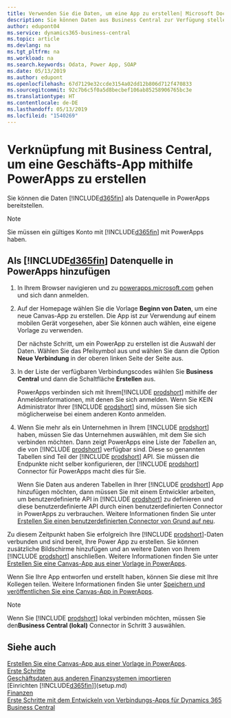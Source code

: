 ```yaml
---
title: Verwenden Sie die Daten, um eine App zu erstellen| Microsoft Docs
description: Sie können Daten aus Business Central zur Verfügung stellen und eine OData URL Ihrer Webdienste festlegen, um eine Geschäfts-App mithilfe PowerApps zu erstellen.
author: edupont04
ms.service: dynamics365-business-central
ms.topic: article
ms.devlang: na
ms.tgt_pltfrm: na
ms.workload: na
ms.search.keywords: Odata, Power App, SOAP
ms.date: 05/13/2019
ms.author: edupont
ms.openlocfilehash: 67d7129e32ccde3154a02dd12b806d712f470833
ms.sourcegitcommit: 92c7b6c5f0a5d8becbef106ab85258906765bc3e
ms.translationtype: HT
ms.contentlocale: de-DE
ms.lasthandoff: 05/13/2019
ms.locfileid: "1540269"
---
```

# <a name="connecting-to-your-business-central-data-to-build-a-business-app-using-powerapps"></a>Verknüpfung mit Business Central, um eine Geschäfts-App mithilfe PowerApps zu erstellen
Sie können die Daten [!INCLUDE[d365fin](includes/d365fin_md.md)] als Datenquelle in PowerApps bereitstellen.  

> [!NOTE]  
>   Sie müssen ein gültiges Konto mit [!INCLUDE[d365fin](includes/d365fin_md.md)] mit PowerApps haben.  

## <a name="to-add-included365finincludesd365finmdmd-as-a-data-source-in-powerapps"></a>Als [!INCLUDE[d365fin](includes/d365fin_md.md)] Datenquelle in PowerApps hinzufügen
1. In Ihrem Browser navigieren und zu [powerapps.microsoft.com](https://powerapps.microsoft.com/en-us/) gehen und sich dann anmelden.
2. Auf der Homepage wählen Sie die Vorlage **Beginn von Daten**, um eine neue Canvas-App zu erstellen. Die App ist zur Verwendung auf einem mobilen Gerät vorgesehen, aber Sie können auch wählen, eine eigene Vorlage zu verwenden.

    Der nächste Schritt, um ein PowerApp zu erstellen ist die Auswahl der Daten. Wählen Sie das Pfeilsymbol aus und wählen Sie dann die Option **Neue Verbindung** in der oberen linken Seite der Seite aus.
3. In der Liste der verfügbaren Verbindungscodes wählen Sie **Business Central** und dann die Schaltfläche **Erstellen** aus.

    PowerApps verbinden sich mit Ihrem[!INCLUDE [prodshort](includes/prodshort.md)] mithilfe der Anmeldeinformationen, mit denen Sie sich anmelden. Wenn Sie KEIN Administrator Ihrer [!INCLUDE [prodshort](includes/prodshort.md)] sind, müssen Sie sich möglicherweise bei einem anderen Konto anmelden.  

4. Wenn Sie mehr als ein Unternehmen in Ihrem [!INCLUDE [prodshort](includes/prodshort.md)] haben, müssen Sie das Unternehmen auswählen, mit dem Sie sich verbinden möchten. Dann zeigt PowerApps eine Liste der *Tabellen* an, die von [!INCLUDE [prodshort](includes/prodshort.md)] verfügbar sind. Diese so genannten Tabellen sind Teil der [!INCLUDE [prodshort](includes/prodshort.md)] API. Sie müssen die Endpunkte nicht selber konfigurieren, der [!INCLUDE [prodshort](includes/prodshort.md)] Connector für PowerApps macht dies für Sie.  

    Wenn Sie Daten aus anderen Tabellen in Ihrer [!INCLUDE [prodshort](includes/prodshort.md)] App hinzufügen möchten, dann müssen Sie mit einem Entwickler arbeiten, um benutzerdefinierte API in [!INCLUDE [prodshort](includes/prodshort.md)] zu definieren und diese benutzerdefinierte API durch einen benutzerdefinierten Connector in PowerApps zu verbrauchen. Weitere Informationen finden Sie unter [Erstellen Sie einen benutzerdefinierten Connector von Grund auf neu](/connectors/custom-connectors/define-blank).  

Zu diesem Zeitpunkt haben Sie erfolgreich Ihre [!INCLUDE [prodshort](includes/prodshort.md)]-Daten verbunden und sind bereit, Ihre Power App zu erstellen. Sie können zusätzliche Bildschirme hinzufügen und an weitere Daten von Ihrem  [!INCLUDE [prodshort](includes/prodshort.md)] anschließen. Weitere Informationen finden Sie unter [Erstellen Sie eine Canvas-App aus einer Vorlage in PowerApps](/powerapps/maker/canvas-apps/get-started-test-drive).  

Wenn Sie Ihre App entworfen und erstellt haben, können Sie diese mit Ihre Kollegen teilen. Weitere Informationen finden Sie unter [Speichern und veröffentlichen Sie eine Canvas-App in PowerApps](/powerapps/maker/canvas-apps/save-publish-app).  

> [!NOTE]
> Wenn Sie [!INCLUDE [prodshort](includes/prodshort.md)] lokal verbinden möchten, müssen Sie den**Business Central (lokal)** Connector in Schritt 3 auswählen.  

## <a name="see-also"></a>Siehe auch

[Erstellen Sie eine Canvas-App aus einer Vorlage in PowerApps](/powerapps/maker/canvas-apps/get-started-test-drive).  
[Erste Schritte](product-get-started.md)  
[Geschäftsdaten aus anderen Finanzsystemen importieren](across-import-data-configuration-packages.md)  
[Einrichten [!INCLUDE[d365fin](includes/d365fin_md.md)]](setup.md)  
[Finanzen](finance.md)  
[Erste Schritte mit dem Entwickeln von Verbindungs-Apps für Dynamics 365 Business Central](/dynamics365/business-central/dev-itpro/developer/devenv-develop-connect-apps)  
